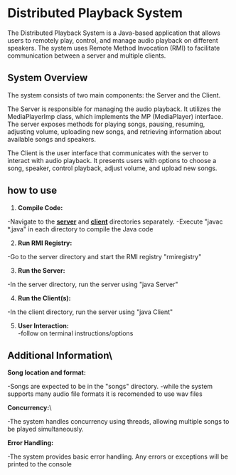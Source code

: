 # Distributed Playback System
The Distributed Playback System is a Java-based application that allows users to remotely play, control, and manage audio playback on different speakers. The system uses Remote Method Invocation (RMI) to facilitate communication between a server and multiple clients.

## System Overview
The system consists of two main components: the Server and the Client.

The Server is responsible for managing the audio playback. It utilizes the MediaPlayerImp class, which implements the MP (MediaPlayer) interface. The server exposes methods for playing songs, pausing, resuming, adjusting volume, uploading new songs, and retrieving information about available songs and speakers.

The Client is the user interface that communicates with the server to interact with audio playback. It presents users with options to choose a song, speaker, control playback, adjust volume, and upload new songs.

## how to use 
1. **Compile Code:**

  -Navigate to the __[server](./server)__ and __[client](./client)__ directories separately.
  -Execute "javac *.java" in each directory to compile the Java code

2. **Run RMI Registry:**

  -Go to the server directory and start the RMI registry "rmiregistry"

3. **Run the Server:**

  -In the server directory, run the server using "java Server"

4. **Run the Client(s):**

  -In the client directory, run the server using "java Client"

5. **User Interaction:**\
  -follow on terminal instructions/options

## Additional Information\
**Song location and format:** 

-Songs are expected to be in the "songs" directory. 
-while the system supports many audio file formats it is recomended to use wav files  

**Concurrency:**\

-The system handles concurrency using threads, allowing multiple songs to be played simultaneously.

**Error Handling:** 

-The system provides basic error handling. Any errors or exceptions will be printed to the console
